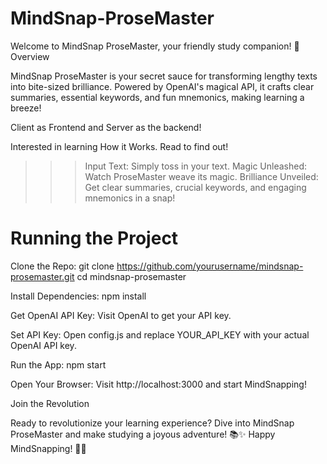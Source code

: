 # MindSnap-ProseMaster

Welcome to MindSnap ProseMaster, your friendly study companion! 🚀
Overview

MindSnap ProseMaster is your secret sauce for transforming lengthy texts into bite-sized brilliance. Powered by OpenAI's magical API, it crafts clear summaries, essential keywords, and fun mnemonics, making learning a breeze!

Client as Frontend and Server as the backend! 

Interested in learning How it Works. Read to find out!

>>> Input Text: Simply toss in your text.
>>> Magic Unleashed: Watch ProseMaster weave its magic.
>>> Brilliance Unveiled: Get clear summaries, crucial keywords, and engaging mnemonics in a snap!

# Running the Project

Clone the Repo:
    git clone https://github.com/yourusername/mindsnap-prosemaster.git
    cd mindsnap-prosemaster

Install Dependencies:
    npm install

Get OpenAI API Key:
    Visit OpenAI to get your API key.

Set API Key:
    Open config.js and replace YOUR_API_KEY with your actual OpenAI API key.

Run the App:
    npm start

Open Your Browser:
    Visit http://localhost:3000 and start MindSnapping!

Join the Revolution

Ready to revolutionize your learning experience? Dive into MindSnap ProseMaster and make studying a joyous adventure! 📚✨
Happy MindSnapping! 🚀🌟